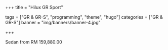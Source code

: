 +++
title = "Hilux GR Sport"

tags = ["GR & GR-S", "programming", "theme", "hugo"]
categories = ["GR & GR-S"]
banner = "img/banners/banner-4.jpg"

+++

Sedan from RM 159,880.00
